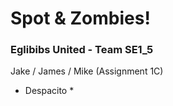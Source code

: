 # Spot & Zombies!

### Eglibibs United - Team SE1_5

Jake / James / Mike (Assignment 1C)

* Despacito *
